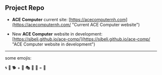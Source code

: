 
## Project Repo


-   **ACE Computer** current site: [https://acecomputernh.com](https://acecomputernh.com/ "Current ACE Computer website")


-   New **ACE Computer** website in development: [https://sjbeli.github.io/ace-comp/](https://sjbeli.github.io/ace-comp/ "ACE Computer website in development")


---

some emojis:

:cyclone: :house_with_garden: :dog2: + :tophat: :performing_arts: :musical_score: :notebook: = :crystal_ball: